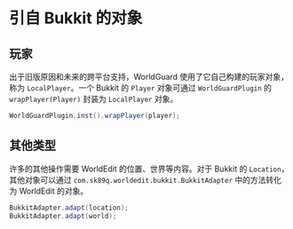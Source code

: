 # 引自 Bukkit 的对象

## 玩家

出于旧版原因和未来的跨平台支持，WorldGuard 使用了它自己构建的玩家对象，称为 `LocalPlayer`。一个 Bukkit 的 `Player` 对象可通过 `WorldGuardPlugin` 的 `wrapPlayer(Player)` 封装为 `LocalPlayer` 对象。
```Java
WorldGuardPlugin.inst().wrapPlayer(player);
```

## 其他类型

许多的其他操作需要 WorldEdit 的位置、世界等内容。对于 Bukkit 的 `Location`，其他对象可以通过 `com.sk89q.worldedit.bukkit.BukkitAdapter` 中的方法转化为 WorldEdit 的对象。
```Java
BukkitAdapter.adapt(location);
BukkitAdapter.adapt(world);
```